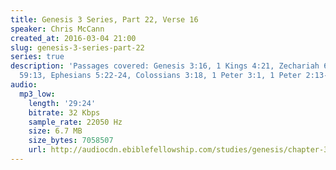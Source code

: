 ```yaml
---
title: Genesis 3 Series, Part 22, Verse 16
speaker: Chris McCann
created_at: 2016-03-04 21:00
slug: genesis-3-series-part-22
series: true
description: 'Passages covered: Genesis 3:16, 1 Kings 4:21, Zechariah 6:12-13, Psalm
  59:13, Ephesians 5:22-24, Colossians 3:18, 1 Peter 3:1, 1 Peter 2:13-15, Luke 2:51.'
audio:
  mp3_low:
    length: '29:24'
    bitrate: 32 Kbps
    sample_rate: 22050 Hz
    size: 6.7 MB
    size_bytes: 7058507
    url: http://audiocdn.ebiblefellowship.com/studies/genesis/chapter-3/2016.03.04_McCann_-_Genesis_3_Series_Part_22.mp3
---
```

